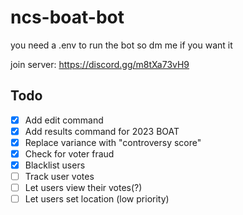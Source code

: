 # ncs-boat-bot
you need a .env to run the bot so dm me if you want it

join server: https://discord.gg/m8tXa73vH9

## Todo
- [x] Add edit command
- [x] Add results command for 2023 BOAT
- [x] Replace variance with "controversy score"
- [x] Check for voter fraud
- [x] Blacklist users
- [ ] Track user votes
- [ ] Let users view their votes(?)
- [ ] Let users set location (low priority)